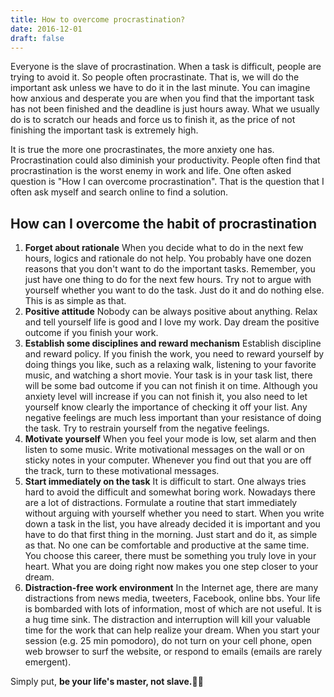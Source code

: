 ```yaml
---
title: How to overcome procrastination?
date: 2016-12-01
draft: false
---
```


Everyone is the slave of procrastination. When a task is difficult, people are trying to avoid it. So people often procrastinate. That is, we will do the important ask unless we have to do it in the last minute. You can imagine how anxious and desperate you are when you find that the important task has not been finished and the deadline is just hours away. What we usually do is to scratch our heads and force us to finish it, as the price of not finishing the important task is extremely high.

It is true the more one procrastinates, the more anxiety one has. Procrastination could also diminish your productivity. People often find that procrastination is the worst enemy in work and life. One often asked question is "How I can overcome procrastination". That is the question that I often ask myself and search online to find a solution.

## How can I overcome the habit of procrastination

1. **Forget about rationale**
When you decide what to do in the next few hours, logics and rationale do not help. You probably have one dozen reasons that you don't want to do the important tasks. Remember, you just have one thing to do for the next few hours. Try not to argue with yourself whether you want to do the task. Just do it and do nothing else. This is as simple as that.
2. **Positive attitude**
Nobody can be always positive about anything. Relax and tell yourself life is good and I love my work. Day dream the positive outcome if you finish your work.
3.  **Establish some disciplines and reward mechanism**
Establish discipline and reward policy. If you finish the work, you need to reward yourself by doing things you like, such as a relaxing walk, listening to your favorite music, and watching a short movie. Your task is in your task list, there will be some bad outcome if you can not finish it on time. Although you anxiety level will increase if you can not finish it, you also need to let yourself know clearly the importance of checking it off your list. Any negative feelings are much less important than your resistance of doing the task. Try to restrain yourself from the negative feelings.
4. **Motivate yourself**
When you feel your mode is low, set alarm and then listen to some music. Write motivational messages on the wall or on sticky notes in your computer. Whenever you find out that you are off the track, turn to these motivational messages.
5. **Start immediately on the task**
It is difficult to start. One always tries hard to avoid the difficult and somewhat boring work. Nowadays there are a lot of distractions. Formulate a routine that start immediately without arguing with yourself whether you need to start. When you write down a task in the list, you have already decided it is important and you have to do that first thing in the morning. Just start and do it, as simple as that. No one can be comfortable and productive at the same time. You choose this career, there must be something you truly love in your heart. What you are doing right now makes you one step closer to your dream. 
6. **Distraction-free work environment**
In the Internet age, there are many distractions from news media, tweeters, Facebook, online bbs. Your life is bombarded with lots of information, most of which are not useful. It is a hug time sink. The distraction and interruption will kill your valuable time for the work that can help realize your dream. When you start your session (e.g. 25 min pomodoro), do not turn on your cell phone, open web browser to surf the website, or respond to emails (emails are rarely emergent).

Simply put, **be your life's master, not slave.**